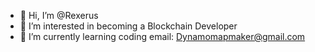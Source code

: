 - 👋 Hi, I’m @Rexerus
- 👀 I’m interested in becoming a Blockchain Developer
- 🌱 I’m currently learning coding
 email: Dynamomapmaker@gmail.com

<!---
Rexerus/Rexerus is a ✨ special ✨ repository because its `README.md` (this file) appears on your GitHub profile.
You can click the Preview link to take a look at your changes.
--->
